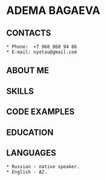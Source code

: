 # ADEMA BAGAEVA
## CONTACTS
    * Phone:  +7 960 860 94 86
    * E-mail: nyotau@gmail.com
## ABOUT ME
## SKILLS
## CODE EXAMPLES
## EDUCATION
## LANGUAGES
    * Russian - native speaker.
    * English - A2.